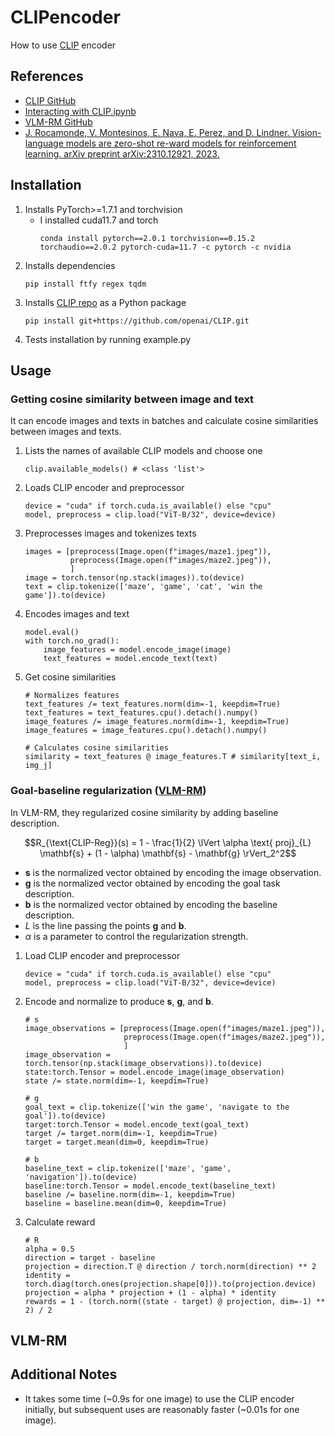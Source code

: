 # CLIPencoder
How to use [CLIP](https://openai.com/index/clip/) encoder    

## References
* [CLIP GitHub](https://github.com/openai/CLIP)
* [Interacting with CLIP.ipynb](https://colab.research.google.com/github/openai/clip/blob/master/notebooks/Interacting_with_CLIP.ipynb#scrollTo=eFxgLV5HAEEw)
* [VLM-RM GitHub](https://github.com/AlignmentResearch/vlmrm)
* [J. Rocamonde, V. Montesinos, E. Nava, E. Perez, and D. Lindner. Vision-language models are zero-shot re-ward models for reinforcement learning. arXiv preprint arXiv:2310.12921, 2023.](https://openreview.net/forum?id=N0I2RtD8je)


## Installation
1. Installs PyTorch>=1.7.1 and torchvision
    * I installed cuda11.7 and torch
        ```
        conda install pytorch==2.0.1 torchvision==0.15.2 torchaudio==2.0.2 pytorch-cuda=11.7 -c pytorch -c nvidia
        ```
2. Installs dependencies
    ```
    pip install ftfy regex tqdm
    ```
3. Installs [CLIP repo](https://github.com/openai/CLIP) as a Python package
    ```
    pip install git+https://github.com/openai/CLIP.git
    ```
4. Tests installation by running example.py

## Usage
### Getting cosine similarity between image and text
It can encode images and texts in batches and calculate cosine similarities between images and texts.
1. Lists the names of available CLIP models and choose one
    ```
    clip.available_models() # <class 'list'>
    ```
2. Loads CLIP encoder and preprocessor
    ```
    device = "cuda" if torch.cuda.is_available() else "cpu"
    model, preprocess = clip.load("ViT-B/32", device=device)
    ```
3. Preprocesses images and tokenizes texts
    ```
    images = [preprocess(Image.open(f"images/maze1.jpeg")),
              preprocess(Image.open(f"images/maze2.jpeg")),
              ]
    image = torch.tensor(np.stack(images)).to(device)
    text = clip.tokenize(['maze', 'game', 'cat', 'win the game']).to(device)
    ```
4. Encodes images and text
    ```
    model.eval()
    with torch.no_grad():
        image_features = model.encode_image(image)
        text_features = model.encode_text(text)
    ```
5. Get cosine similarities
    ```
    # Normalizes features
    text_features /= text_features.norm(dim=-1, keepdim=True)
    text_features = text_features.cpu().detach().numpy()
    image_features /= image_features.norm(dim=-1, keepdim=True)
    image_features = image_features.cpu().detach().numpy()
    
    # Calculates cosine similarities
    similarity = text_features @ image_features.T # similarity[text_i, img_j]
    ```



### Goal-baseline regularization ([VLM-RM](https://sites.google.com/view/vlm-rm))
In VLM-RM, they regularized cosine similarity by adding baseline description.

$$R_{\text{CLIP-Reg}}(s) = 1 - \frac{1}{2} \lVert \alpha \text{ proj}_{L} \mathbf{s} + (1 - \alpha) \mathbf{s} - \mathbf{g} \rVert_2^2$$
* $\mathbf{s}$ is the normalized vector obtained by encoding the image observation.
* $\mathbf{g}$ is the normalized vector obtained by encoding the goal task description.    
* $\mathbf{b}$ is the normalized vector obtained by encoding the baseline description.    
* $L$ is the line passing the points $\mathbf{g}$ and $\mathbf{b}$.
* $\alpha$ is a parameter to control the regularization strength.
1. Load CLIP encoder and preprocessor
    ```
    device = "cuda" if torch.cuda.is_available() else "cpu"
    model, preprocess = clip.load("ViT-B/32", device=device)
    ```
2. Encode and normalize to produce $\mathbf{s}$, $\mathbf{g}$, and $\mathbf{b}$.
    ```
    # s
    image_observations = [preprocess(Image.open(f"images/maze1.jpeg")),
                          preprocess(Image.open(f"images/maze2.jpeg")),
                          ]
    image_observation = torch.tensor(np.stack(image_observations)).to(device)
    state:torch.Tensor = model.encode_image(image_observation)
    state /= state.norm(dim=-1, keepdim=True)

    # g
    goal_text = clip.tokenize(['win the game', 'navigate to the goal']).to(device)
    target:torch.Tensor = model.encode_text(goal_text)
    target /= target.norm(dim=-1, keepdim=True)
    target = target.mean(dim=0, keepdim=True)
    
    # b
    baseline_text = clip.tokenize(['maze', 'game', 'navigation']).to(device)
    baseline:torch.Tensor = model.encode_text(baseline_text)
    baseline /= baseline.norm(dim=-1, keepdim=True)
    baseline = baseline.mean(dim=0, keepdim=True)
    ```
3. Calculate reward
    ```
    # R
    alpha = 0.5
    direction = target - baseline
    projection = direction.T @ direction / torch.norm(direction) ** 2
    identity = torch.diag(torch.ones(projection.shape[0])).to(projection.device)
    projection = alpha * projection + (1 - alpha) * identity
    rewards = 1 - (torch.norm((state - target) @ projection, dim=-1) ** 2) / 2
    ```
## VLM-RM




## Additional Notes
* It takes some time (~0.9s for one image) to use the CLIP encoder initially, but subsequent uses are reasonably faster (~0.01s for one image).
